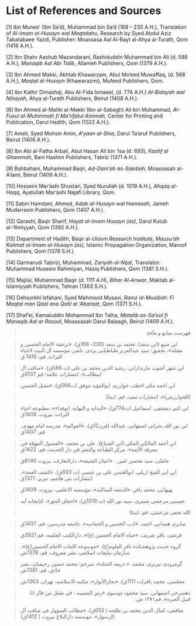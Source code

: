List of References and Sources
==============================

[1] Ibn Munee’ (Ibn Sa’d), Muhammad bin Sa’d (168 – 230 A.H.),
Translation of *Al-Imam al-Husayn wal Maqtalahu*, Research by Syed Abdul
Aziz Tabatabaee Yazdi, Publisher: Moassasa Aal Al-Bayt al-Ahya
al-Turath, Qom (1416 A.H.).

[2] Ibn Shahr Aashub Mazandarani, Rashiduddin Muhammad bin Ali (d. 588
A.H.), *Manaqib Aal Abi Talib*, Allameh Publishers, Qom (1379 A.H.).

[3] Ibn Ahmed Makki, Akhtab Khawarzam, Abul Mo’eed Muwaffaq, (d. 568
A.H.), *Maqtal* *al-Husayn* (Khawarazmi), Mufeed Publishers, Qom.

[4] Ibn Kathir Dimashqi, Abu Al-Fida Ismaeel, (d. 774 A.H.) *Al-Bidayah
wal Nihayah*, Ahya al-Turath Publishers, Beirut (1408 A.H.).

[6] Ibn Ahmed al-Maliki al-Makki (Ibn al-Sabagh) Ali bin Muhammad,
*Al-Fusul al-Muhimmah fi Ma’rifatul Aimmah*, Center for Printing and
Publication, Darul Hadith, Qom (1322 A.H.).

[7] Ameli, Syed Mohsin Amin, *A’yaan al-Shia*, Darul Ta’aruf Pubilshers,
Beirut (1406 A.H.).

[8] Ibn Abi al-Fatha Arbali, Abul Hasan Ali bin ‘Isa (d. 693), *Kashf al
Ghammah*, Bani Hashim Publishers, Tabriz (1371 A.H.).

[9] Bahbahani, Muhammad Baqir, *Ad-Dam’ah as-Sakibah*, Moassasah
al-A’lami, Beirut (1409 A.H.).

[10] Hosseini Mar’ashi Shustari, Syed Nurullah (d. 1019 A.H.), *Ahqaq
al-Haqq*, Ayatullah Mar’ashi Najafi Library, Qom.

[11] Sabiri Hamdani, Ahmed, *Adab al-Husayn wal Hamasah*, Jameh
Mudarresin Publishers, Qom (1407 A.H.).

[12] Qarashi, Baqir Sharif, *Hayat al-Imam Husayn (as)*, Darul Kutub
al-‘Illmiyyah, Qom (1392 A.H.).

[13] Department of Hadith, Baqir al-Uloom Research Institute, *Mausu’ah
Kalimat al-Imam al-Husayn (as)*, Islamic Propagation Organization,
Maroof Publishers, Qom (1378 S.H.).

[14] Garmarudi Tabrizi, Muhammad, *Zariyah al-Nijat*, Translator:
Muhammad Huseein Rahimiyan, Haziq Publishers, Qom (1381 S.H.).

[15] Majlisi, Muhammad Baqir (d. 1111 A.H), *Bihar Al-Anwar*, Maktab
al-Islamiyyah Publishers, Tehran (1363 S.H.).

[16] Dehsorkhi Isfahani, Syed Mahmood Musavi, *Ramz al-Musibah: Fi
Maqtal man Qaal ana Qatil al ‘Abaraat*, Qom (1371 S.H.).

[17] Shaf’ei, Kamaluddin Mohammad Ibn Talha, *Matalib as-Sa’ool fi
Manaqib Aal ar Rasool*, Moassasah Darul Balaagh, Beirut (1409 A.H.).

<blockquote dir="rtl">
  <p>
فهرست منابع و مآخذ
  </p>
</blockquote>

> ابن منيع (ابن سعد)، محمد بن سعد (230- 168ق)، «ترجمة الامام الحسین و
> مقتله»، تحقیق: سید عبدالعزيز طباطبايى يزدى، ناشر: مؤسسه آل البيت
> لاحياء التراث، قم، 1416 ق

> ابن شهر آشوب مازندارانی، رشید الدین محمد بن علی (ت 588ق)، «مناقب آل
> ابیطالب»، انتشارات علامه؛ قم 9137ق

> ابن احمد مکی اخطب خوارزم، ابوالمؤید موفق (ت568ق)، «مقتل الحسین
<blockquote dir="rtl">
  <p>
(للخوارزمی)»، انتشارات مفید، قم، (بی­تا)
  </p>
</blockquote>

> ابن کثیر دمشقی، اسماعیل (ت774ق)، «البدایه و النهایه، ابوفداء»، مطبوعه
> احیاء التراث، بیروت، 1408ق

> ابن نور الله بحرانی اصفهانی، عبدالله (قرن12ق)، «العوالم»، مدرسه امام
> مهدی، قم، 1407ق

> ابن أحمد المالكي المكي (ابن الصباغ)، علي بن محمد، «الفصول المهمّة في
> معرفة الأئمة»، مركز الطباعة والنشر في دار الحديث، قم، 1422ق

> عاملی، سید محسن امین ، «اعیان الشیعه»، دارالتعارف، بیروت 6140ق

> ابن ابی الفتح اربلی، ابوالحسن علی بن عیسی (ت 693ق)، «کشف الغمة»،
> انتشارات بنی هاشم، تبریز، 1371ق

> بهبهانی، محمد باقر، «الدمعه الساکبه»، مؤسسه الاعلمی، بیروت، 1409ق

> حسینی مرعشی تستری، سید نور الله (ت 1019ق)، «احقاق الحق»، کتابخانه آیه
<blockquote dir="rtl">
  <p>
الله نجفی مرعشی، قم، (بی­تا)
  </p>
</blockquote>

> صابری همدانی، احمد، «ادب الحسین و الحماسه»، جامعه مدرسین، قم، 1407ق

> قرشی، باقر شریف، «حیاه الامام الحسین (ع)»، دارالکتب العلمیة، قم 3921ق

> گروه حدیث پژوهشکدة باقر العلوم(ع)، «موسوعه کلمات الامام الحسین(ع)»،
> سازمان تبلیغات اسلامی، نشر معروف، قم، 1378ش

> گرمرودی تبریزی، محمد، « ذریعه النجاه»، مترجم: محمد حسین رحیمیان، نشر
> حاذق، قم، 1381ش

> مجلسی، محمد باقر(ت 1111ق)، «بحارالأنوار»، مکتبه الاسلامیه، تهران،
> 1363ش

<blockquote dir="rtl">
  <p>
دهسرخی اص‍ف‍ه‍ان‍ی‌‌، سید محمود م‍وس‍وی «رمز المصیبه : فی مقتل من قال
انا قتیل العبره»، قم۱۳۷۱ ش.
  </p>
</blockquote>

> شافعی، کمال الدین محمد بن طلحه ( 652ق)، «مطالب السؤول فی مناقب آل
> الرسول»، موسسه دارالبلاغ بیروت ( 1412ق).


